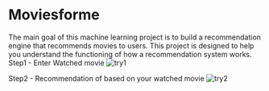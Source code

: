 # Moviesforme
The main goal of this machine learning project is to build a recommendation engine that recommends movies to users. This project is designed to help you understand the functioning of how a recommendation system works.
Step1 - Enter Watched movie
![try1](https://user-images.githubusercontent.com/59173100/149452135-d3375a08-7f1c-4498-8306-4456fd7a48d9.PNG)

Step2 - Recommendation of based on your watched movie 
![try2](https://user-images.githubusercontent.com/59173100/149452280-bdac12aa-f3d0-481e-81f5-36b5cf8b91e6.PNG)
